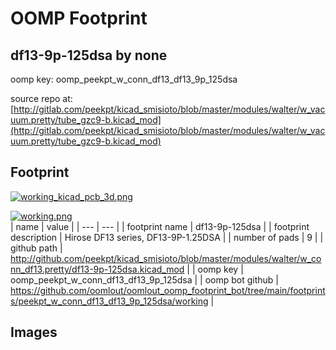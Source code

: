 # OOMP Footprint  
## df13-9p-125dsa  by none  
  
oomp key: oomp_peekpt_w_conn_df13_df13_9p_125dsa  
  
source repo at: [http://gitlab.com/peekpt/kicad_smisioto/blob/master/modules/walter/w_vacuum.pretty/tube_gzc9-b.kicad_mod](http://gitlab.com/peekpt/kicad_smisioto/blob/master/modules/walter/w_vacuum.pretty/tube_gzc9-b.kicad_mod)  
## Footprint  
  
[![working_kicad_pcb_3d.png](working_kicad_pcb_3d_600.png)](working_kicad_pcb_3d.png)  
  
[![working.png](working_600.png)](working.png)  
| name | value | 
| --- | --- | 
| footprint name | df13-9p-125dsa | 
| footprint description | Hirose DF13 series, DF13-9P-1.25DSA | 
| number of pads | 9 | 
| github path | http://github.com/peekpt/kicad_smisioto/blob/master/modules/walter/w_conn_df13.pretty/df13-9p-125dsa.kicad_mod | 
| oomp key | oomp_peekpt_w_conn_df13_df13_9p_125dsa | 
| oomp bot github | https://github.com/oomlout/oomlout_oomp_footprint_bot/tree/main/footprints/peekpt_w_conn_df13_df13_9p_125dsa/working | 
## Images  
